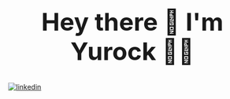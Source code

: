 
<h1 align="center" style= "font-size: 50px;"> Hey there 👋 I'm Yurock 👨‍💻 </h1>

  
  
  
  
  <a align="center" href="https://www.linkedin.com/in/yurock-heo-8599a3179/">
  <img src ="https://img.shields.io/badge/LinkedIn-0077B5?style=for-the-badge&logo=linkedin&logoColor=white" alt="linkedin">
</a>

